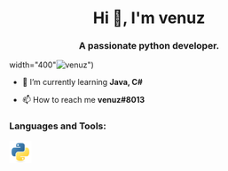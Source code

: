 <h1 align="center">Hi 👋, I'm venuz</h1>
<h3 align="center">A passionate python developer.</h3>

width="400"![venuz](https://user-images.githubusercontent.com/110145347/220708296-bd1c9932-54b9-4f9e-af8e-fdd32d42c238.gif)")


- 🌱 I’m currently learning **Java, C#**

- 📫 How to reach me **venuz#8013**


<p align="center">
</p>

<h3 align="left">Languages and Tools:</h3>
<p align="left"> <a href="https://www.python.org" target="_blank" rel="noreferrer"> <img src="https://raw.githubusercontent.com/devicons/devicon/master/icons/python/python-original.svg" alt="python" width="40" height="40"/> </a> </p>
